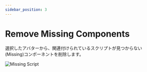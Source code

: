```yaml
---
sidebar_position: 3
---
```


# Remove Missing Components

選択したアバターから、関連付けられているスクリプトが見つからない(Missing)コンポーネントを削除します。

![Missing Script](/img/missing_script.png)
